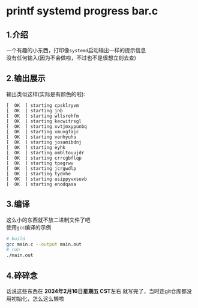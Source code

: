 # printf systemd progress bar.c

## 1.介绍

一个有趣的小东西，打印像`systemd`启动输出一样的提示信息\
没有任何输入(因为不会做啦，不过也不是很想立刻去查)

## 2.输出展示

输出类似这样(实际是有颜色的啦):

```text
[  OK  ] starting cpsklryvm
[  OK  ] starting jnb
[  OK  ] starting wllsrehfm
[  OK  ] starting kecwitrsgl
[  OK  ] starting xvtjmxypunbq
[  OK  ] starting xmuvgfajc
[  OK  ] starting venhyuhu
[  OK  ] starting josamibdnj
[  OK  ] starting eyhk
[  OK  ] starting ombltouujdr
[  OK  ] starting crrcgbflqp
[  OK  ] starting tpegrwv
[  OK  ] starting jcrgwdlp
[  OK  ] starting tydvhe
[  OK  ] starting usippyvxsuvb
[  OK  ] starting enodqasa
```

## 3.编译

这么小的东西就不放二进制文件了吧\
使用`gcc`编译的示例

```bash
# build
gcc main.c --output main.out
# run
./main.out
```

## 4.碎碎念

话说这些东西在 **2024年2月16日星期五 CST**左右 就写完了，当时连git仓库都没用初始化，怎么这么懒啦
